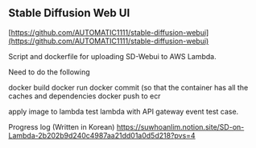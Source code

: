 ## Stable Diffusion Web UI
[https://github.com/AUTOMATIC1111/stable-diffusion-webui](https://github.com/AUTOMATIC1111/stable-diffusion-webui)

Script and dockerfile for uploading SD-Webui to AWS Lambda.

Need to do the following

docker build
docker run
docker commit (so that the container has all the caches and dependencies
docker push to ecr

apply image to lambda
test lambda with API gateway event test case.

Progress log (Written in Korean)
https://suwhoanlim.notion.site/SD-on-Lambda-2b202b9d240c4987aa21dd01a0d5d218?pvs=4

